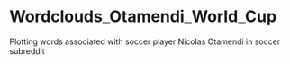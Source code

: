 # Wordclouds_Otamendi_World_Cup
Plotting words associated with soccer player Nicolas Otamendi in soccer subreddit
